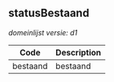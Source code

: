 ## statusBestaand

*domeinlijst versie: d1* 

 |Code |Description	|
|	---	|	---	|
| bestaand | bestaand |
